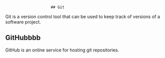                         ## Git

Git is a version control tool that can be used to keep track of versions of a software project.

## GitHubbbb

GitHub is an online service for hosting git repositories.

        
        